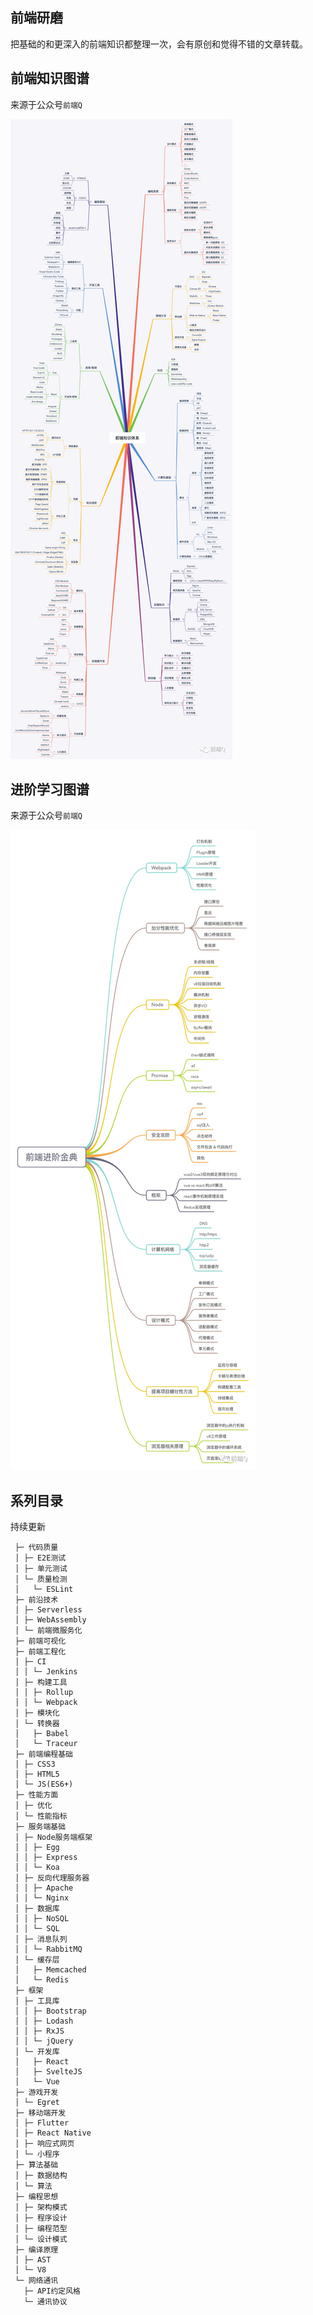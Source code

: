 ## 前端研磨

把基础的和更深入的前端知识都整理一次，会有原创和觉得不错的文章转载。

## 前端知识图谱

来源于公众号`前端Q`

![前端学习图谱](/public/images/前端Q-学习图谱.jpeg)

## 进阶学习图谱

来源于公众号`前端Q`

![进阶学习图谱](/public/images/进阶内容.jpeg)

## 系列目录

持续更新

````
 ├─ 代码质量
 │ ├─ E2E测试
 │ ├─ 单元测试
 │ └─ 质量检测
 │   └─ ESLint
 ├─ 前沿技术
 │ ├─ Serverless
 │ ├─ WebAssembly
 │ └─ 前端微服务化
 ├─ 前端可视化
 ├─ 前端工程化
 │ ├─ CI
 │ │ └─ Jenkins
 │ ├─ 构建工具
 │ │ ├─ Rollup
 │ │ └─ Webpack
 │ ├─ 模块化
 │ └─ 转换器
 │   ├─ Babel
 │   └─ Traceur
 ├─ 前端编程基础
 │ ├─ CSS3
 │ ├─ HTML5
 │ └─ JS(ES6+)
 ├─ 性能方面
 │ ├─ 优化
 │ └─ 性能指标
 ├─ 服务端基础
 │ ├─ Node服务端框架
 │ │ ├─ Egg
 │ │ ├─ Express
 │ │ └─ Koa
 │ ├─ 反向代理服务器
 │ │ ├─ Apache
 │ │ └─ Nginx
 │ ├─ 数据库
 │ │ ├─ NoSQL
 │ │ └─ SQL
 │ ├─ 消息队列
 │ │ └─ RabbitMQ
 │ └─ 缓存层
 │   ├─ Memcached
 │   └─ Redis
 ├─ 框架
 │ ├─ 工具库
 │ │ ├─ Bootstrap
 │ │ ├─ Lodash
 │ │ ├─ RxJS
 │ │ └─ jQuery
 │ └─ 开发库
 │   ├─ React
 │   ├─ SvelteJS
 │   └─ Vue
 ├─ 游戏开发
 │ └─ Egret
 ├─ 移动端开发
 │ ├─ Flutter
 │ ├─ React Native
 │ ├─ 响应式网页
 │ └─ 小程序
 ├─ 算法基础
 │ ├─ 数据结构
 │ └─ 算法
 ├─ 编程思想
 │ ├─ 架构模式
 │ ├─ 程序设计
 │ ├─ 编程范型
 │ └─ 设计模式
 ├─ 编译原理
 │ ├─ AST
 │ └─ V8
 └─ 网络通讯
   ├─ API约定风格
   └─ 通讯协议
````